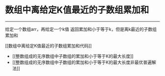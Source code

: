 # 数组中离给定K值最近的子数组累加和



---
给定一个数组arr，再给定一个k值
返回累加和小于等于k，但是离k最近的子数组累加和

[[数组中离给定K值最近的子数组累加和代码]]


- [[整数组成的无序数组中子数组的累加和小于等于K的最大长度]]
- [[整数组成的无序数组中子数组的累加和小于等于K的最大长度非最优普遍解法]]
